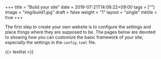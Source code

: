 +++
title =  "Build your site"
date = 2019-07-21T14:06:22+09:00
tags = [""]
image = "img/build1.jpg"
draft = false
weight = "1"
layout = "single"
mktile = true
+++


The first step to create your own website is to configure the settings and place things where they are supposed to be. The pages below are devoted to showing how you can customize the basic framework of your site, especially the settings in the `config.toml` file.

{{< textlist >}}
